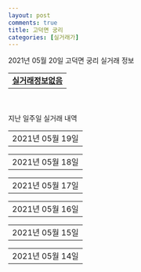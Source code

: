 ```yaml
---
layout: post
comments: true
title: 고덕면 궁리
categories: [실거래가]
---
```


2021년 05월 20일 고덕면 궁리 실거래 정보

<table>
  <tr>
    <td colspan="4" style="font-weight: bold;"><a href="https://search.naver.com/search.naver?query=실거래정보없음">실거래정보없음</a></td>
  </tr>
    
</table>
    
<div style="margin-top: 50px; margin-bottom: 13px">지난 일주일 실거래 내역</div>

  <table style="width: 100%; margin-bottom: 1px">
      <tr class="header">
        <td>2021년 05월 19일</td>
      </tr>
      <tr class="child" style="display: none">
        <td>
            
        <table>
          <tr>
            <td colspan="4" style="font-weight: bold;"><a href="https://search.naver.com/search.naver?query=고덕하늘채 시그니처">고덕하늘채 시그니처</a></td>
          </tr>

          <tr>
            <td>월세</td>
            <td>24층</td>
            <td>59.949㎡</td>
            <td>계약일 2021-04-30</td>
          </tr>
          <tr>
            <td colspan="4">80 (1,000)</td>
          </tr>
    
          <tr>
            <td>월세</td>
            <td>20층</td>
            <td>59.949㎡</td>
            <td>계약일 2021-05-17</td>
          </tr>
          <tr>
            <td colspan="4">80 (1,000)<br>기존최고가 27,300 (1,000)</td>
          </tr>
    
          <tr>
            <td>전세</td>
            <td>3층</td>
            <td>84.7048㎡</td>
            <td>계약일 2021-05-18</td>
          </tr>
          <tr>
            <td colspan="4">23,500</td>
          </tr>
    
          <tr>
            <td>전세</td>
            <td>19층</td>
            <td>84.7048㎡</td>
            <td>계약일 2021-05-17</td>
          </tr>
          <tr>
            <td colspan="4">27,000<br>기존최고가 None</td>
          </tr>
    
          <tr>
            <td>전세</td>
            <td>21층</td>
            <td>84.7048㎡</td>
            <td>계약일 2021-05-08</td>
          </tr>
          <tr>
            <td colspan="4">24,000</td>
          </tr>
    
        </table>
        <table style="margin-top: 5px">
          <tr>
            <td colspan="4" style="font-weight: bold;"><a href="https://search.naver.com/search.naver?query=태평">태평</a></td>
          </tr>
    
          <tr>
            <td>전세</td>
            <td>6층</td>
            <td>84.81㎡</td>
            <td>계약일 2021-04-17</td>
          </tr>
          <tr>
            <td colspan="4">15,000</td>
          </tr>
    
        </table>
    
        </td>
      </tr>
  </table>
    
  <table style="width: 100%; margin-bottom: 1px">
      <tr class="header">
        <td>2021년 05월 18일</td>
      </tr>
      <tr class="child" style="display: none">
        <td>
            
        <table>
          <tr>
            <td colspan="4" style="font-weight: bold;"><a href="https://search.naver.com/search.naver?query=태평">태평</a></td>
          </tr>

          <tr>
            <td>매매</td>
            <td>4층</td>
            <td>59.91㎡</td>
            <td>계약일 2021-05-14</td>
          </tr>
          <tr>
            <td colspan="4">13,900<br>기존최고가 13,900</td>
          </tr>
    
          <tr>
            <td>매매</td>
            <td>6층</td>
            <td>59.91㎡</td>
            <td>계약일 2021-05-12</td>
          </tr>
          <tr>
            <td colspan="4">13,500<br>기존최고가 13,500</td>
          </tr>
    
        </table>
        <table style="margin-top: 5px">
          <tr>
            <td colspan="4" style="font-weight: bold;"><a href="https://search.naver.com/search.naver?query=고덕하늘채 시그니처">고덕하늘채 시그니처</a></td>
          </tr>
    
          <tr>
            <td>전세</td>
            <td>23층</td>
            <td>59.949㎡</td>
            <td>계약일 2021-05-17</td>
          </tr>
          <tr>
            <td colspan="4">19,500</td>
          </tr>
    
          <tr>
            <td>전세</td>
            <td>8층</td>
            <td>84.7048㎡</td>
            <td>계약일 2021-05-17</td>
          </tr>
          <tr>
            <td colspan="4">24,000</td>
          </tr>
    
          <tr>
            <td>전세</td>
            <td>6층</td>
            <td>59.949㎡</td>
            <td>계약일 2021-05-15</td>
          </tr>
          <tr>
            <td colspan="4">20,000<br>기존최고가 None</td>
          </tr>
    
          <tr>
            <td>전세</td>
            <td>7층</td>
            <td>59.949㎡</td>
            <td>계약일 2021-05-14</td>
          </tr>
          <tr>
            <td colspan="4">23,000</td>
          </tr>
    
          <tr>
            <td>전매</td>
            <td>25층</td>
            <td>59.949㎡</td>
            <td>계약일 2021-05-07</td>
          </tr>
          <tr>
            <td colspan="4">28,864</td>
          </tr>
    
          <tr>
            <td>전매</td>
            <td>10층</td>
            <td>59.949㎡</td>
            <td>계약일 2021-05-12</td>
          </tr>
          <tr>
            <td colspan="4">28,664</td>
          </tr>
    
        </table>
    
        </td>
      </tr>
  </table>
    
  <table style="width: 100%; margin-bottom: 1px">
      <tr class="header">
        <td>2021년 05월 17일</td>
      </tr>
      <tr class="child" style="display: none">
        <td>
            
        <table>
          <tr>
            <td colspan="4" style="font-weight: bold;"><a href="https://search.naver.com/search.naver?query=실거래정보없음">실거래정보없음</a></td>
          </tr>

        </table>
    
        </td>
      </tr>
  </table>
    
  <table style="width: 100%; margin-bottom: 1px">
      <tr class="header">
        <td>2021년 05월 16일</td>
      </tr>
      <tr class="child" style="display: none">
        <td>
            
        <table>
          <tr>
            <td colspan="4" style="font-weight: bold;"><a href="https://search.naver.com/search.naver?query=실거래정보없음">실거래정보없음</a></td>
          </tr>

        </table>
    
        </td>
      </tr>
  </table>
    
  <table style="width: 100%; margin-bottom: 1px">
      <tr class="header">
        <td>2021년 05월 15일</td>
      </tr>
      <tr class="child" style="display: none">
        <td>
            
        <table>
          <tr>
            <td colspan="4" style="font-weight: bold;"><a href="https://search.naver.com/search.naver?query=고덕하늘채 시그니처">고덕하늘채 시그니처</a></td>
          </tr>

          <tr>
            <td>월세</td>
            <td>6층</td>
            <td>59.949㎡</td>
            <td>계약일 2021-04-20</td>
          </tr>
          <tr>
            <td colspan="4">80 (2,000)<br>기존최고가 25,490 (2,000)</td>
          </tr>
    
          <tr>
            <td>전세</td>
            <td>5층</td>
            <td>59.949㎡</td>
            <td>계약일 2021-04-17</td>
          </tr>
          <tr>
            <td colspan="4">19,000</td>
          </tr>
    
        </table>
        <table style="margin-top: 5px">
          <tr>
            <td colspan="4" style="font-weight: bold;"><a href="https://search.naver.com/search.naver?query=태평">태평</a></td>
          </tr>
    
          <tr>
            <td>전세</td>
            <td>8층</td>
            <td>59.91㎡</td>
            <td>계약일 2021-04-24</td>
          </tr>
          <tr>
            <td colspan="4">11,500</td>
          </tr>
    
        </table>
        <table style="margin-top: 5px">
          <tr>
            <td colspan="4" style="font-weight: bold;"><a href="https://search.naver.com/search.naver?query=고덕하늘채 시그니처">고덕하늘채 시그니처</a></td>
          </tr>
    
          <tr>
            <td>전매</td>
            <td>6층</td>
            <td>84.7048㎡</td>
            <td>계약일 2021-04-29</td>
          </tr>
          <tr>
            <td colspan="4">36,620</td>
          </tr>
    
          <tr>
            <td>전매</td>
            <td>12층</td>
            <td>59.949㎡</td>
            <td>계약일 2021-05-09</td>
          </tr>
          <tr>
            <td colspan="4">29,164</td>
          </tr>
    
          <tr>
            <td>전매</td>
            <td>17층</td>
            <td>59.9717㎡</td>
            <td>계약일 2021-05-10</td>
          </tr>
          <tr>
            <td colspan="4">28,670</td>
          </tr>
    
        </table>
    
        </td>
      </tr>
  </table>
    
  <table style="width: 100%; margin-bottom: 1px">
      <tr class="header">
        <td>2021년 05월 14일</td>
      </tr>
      <tr class="child" style="display: none">
        <td>
            
        <table>
          <tr>
            <td colspan="4" style="font-weight: bold;"><a href="https://search.naver.com/search.naver?query=고덕하늘채 시그니처">고덕하늘채 시그니처</a></td>
          </tr>

          <tr>
            <td>매매</td>
            <td>9층</td>
            <td>84.7048㎡</td>
            <td>계약일 2021-04-28</td>
          </tr>
          <tr>
            <td colspan="4">43,583<br>기존최고가 43,583</td>
          </tr>
    
          <tr>
            <td>매매</td>
            <td>13층</td>
            <td>84.7048㎡</td>
            <td>계약일 2021-04-25</td>
          </tr>
          <tr>
            <td colspan="4">37,000<br>기존최고가 37,000</td>
          </tr>
    
          <tr>
            <td>매매</td>
            <td>22층</td>
            <td>84.7048㎡</td>
            <td>계약일 2021-04-29</td>
          </tr>
          <tr>
            <td colspan="4">35,100<br>기존최고가 35,100</td>
          </tr>
    
          <tr>
            <td>매매</td>
            <td>20층</td>
            <td>59.949㎡</td>
            <td>계약일 2021-04-26</td>
          </tr>
          <tr>
            <td colspan="4">27,300<br>기존최고가 27,300</td>
          </tr>
    
          <tr>
            <td>매매</td>
            <td>16층</td>
            <td>59.949㎡</td>
            <td>계약일 2021-04-26</td>
          </tr>
          <tr>
            <td colspan="4">27,000<br>기존최고가 31,000</td>
          </tr>
    
          <tr>
            <td>매매</td>
            <td>22층</td>
            <td>59.949㎡</td>
            <td>계약일 2021-05-04</td>
          </tr>
          <tr>
            <td colspan="4">27,000<br>기존최고가 27,000</td>
          </tr>
    
          <tr>
            <td>매매</td>
            <td>24층</td>
            <td>59.9717㎡</td>
            <td>계약일 2021-05-07</td>
          </tr>
          <tr>
            <td colspan="4">27,000<br>기존최고가 27,000</td>
          </tr>
    
          <tr>
            <td>매매</td>
            <td>15층</td>
            <td>59.949㎡</td>
            <td>계약일 2021-05-10</td>
          </tr>
          <tr>
            <td colspan="4">26,430<br>기존최고가 27,290</td>
          </tr>
    
          <tr>
            <td>매매</td>
            <td>9층</td>
            <td>59.9717㎡</td>
            <td>계약일 2021-05-11</td>
          </tr>
          <tr>
            <td colspan="4">26,000<br>기존최고가 26,000</td>
          </tr>
    
          <tr>
            <td>전세</td>
            <td>2층</td>
            <td>59.949㎡</td>
            <td>계약일 2021-05-13</td>
          </tr>
          <tr>
            <td colspan="4">18,000</td>
          </tr>
    
        </table>
        <table style="margin-top: 5px">
          <tr>
            <td colspan="4" style="font-weight: bold;"><a href="https://search.naver.com/search.naver?query=태평">태평</a></td>
          </tr>
    
          <tr>
            <td>전세</td>
            <td>4층</td>
            <td>59.91㎡</td>
            <td>계약일 2021-05-13</td>
          </tr>
          <tr>
            <td colspan="4">12,000</td>
          </tr>
    
        </table>
        <table style="margin-top: 5px">
          <tr>
            <td colspan="4" style="font-weight: bold;"><a href="https://search.naver.com/search.naver?query=고덕하늘채 시그니처">고덕하늘채 시그니처</a></td>
          </tr>
    
          <tr>
            <td>전매</td>
            <td>6층</td>
            <td>59.949㎡</td>
            <td>계약일 2021-05-09</td>
          </tr>
          <tr>
            <td colspan="4">28,164</td>
          </tr>
    
        </table>
    
        </td>
      </tr>
  </table>
    

